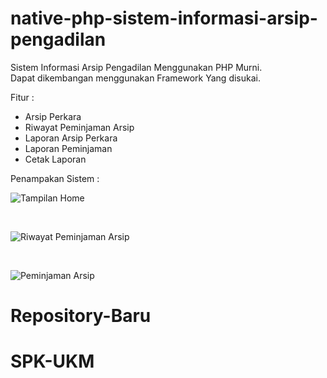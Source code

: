 # native-php-sistem-informasi-arsip-pengadilan
Sistem Informasi Arsip Pengadilan Menggunakan PHP Murni. <br>
Dapat dikembangan menggunakan Framework Yang disukai.

Fitur :
- Arsip Perkara 
- Riwayat Peminjaman Arsip
- Laporan Arsip Perkara
- Laporan Peminjaman
- Cetak Laporan 

Penampakan Sistem :

![Tampilan Home](https://raw.githubusercontent.com/developerkampoeng/native-php-sistem-informasi-arsip-pengadilan/master/Screenshoot/Sc01.png)

<br>

![Riwayat Peminjaman Arsip](https://raw.githubusercontent.com/developerkampoeng/native-php-sistem-informasi-arsip-pengadilan/master/Screenshoot/Sc02.png)

<br>

![Peminjaman Arsip](https://raw.githubusercontent.com/developerkampoeng/native-php-sistem-informasi-arsip-pengadilan/master/Screenshoot/Sc03.png)
# Repository-Baru
# SPK-UKM
